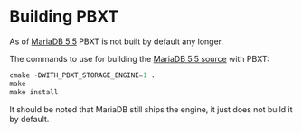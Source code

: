 # Building PBXT

As of [MariaDB 5.5](/kb/en/what-is-mariadb-55/) PBXT is not built by default any longer.

The commands to use for building the [MariaDB 5.5 source](/mariadb-administration/getting-installing-and-upgrading-mariadb/compiling-mariadb-from-source) with PBXT:

```sql
cmake -DWITH_PBXT_STORAGE_ENGINE=1 .
make
make install
```

It should be noted that MariaDB still ships the engine, it just does not build it by default.